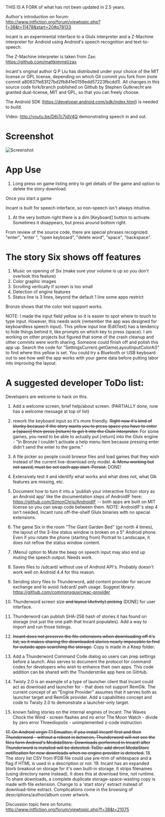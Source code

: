THIS IS A FORK of what has not been updated in 2.5 years.

Author's introduction on forum: http://www.intfiction.org/forum/viewtopic.php?f=38&t=11478&start=20#p78133

Incant is an experimental interface to a Glulx interpreter and a Z-Machine interpreter for Android using Android's speech recognition and text-to-speech.

The Z-Machine interpreter is taken from Zax: https://github.com/mattkimmel/zax

Incant's original author Q P Liu has distributed under your choice of the MIT license or GPL license, depending on which Git commit you fork from (note commit a80837fe83f27bd2fb841e0159edd57223fbcdd1).
All changes in this source code fork/branch published on Github by Stephen Gutknecht are granted dual-license, MIT and GPL, so that you can freely choose.

The Android SDK (https://developer.android.com/sdk/index.html) is needed to build.


Video: http://youtu.be/D6i7c7jdV4Q demonstrating speech in and out.


Screenshot
============

![Screenshot](screenshots/HUAWEI_H1611/opening_device-2017-04-02-162832.png)


App Use
===========
1. Long press on game listing entry to get details of the game and option to delete the story download.

Once you start a game

Incant is built for speech interface, so non-speech isn't always intuitive.

1. At the very bottom right there is a dim [Keyboard] button to activate. Sometimes it disappears, but press around bottom right.

From review of the source code, there are special phrases recognized: "enter", "enter ", "open keyboard", "delete word", "space", "backspace".


The story Six shows off features
=====================================
1. Music on opening of Six (make sure your volume is up so you don't overlook this feature)
2. Color graphic images
3. Scrolling vertically if screen is too small
4. Detection of engine features
5. Status line is 3 lines, beyond the default 1 line some apps restrict

Bronze shows that the color text support works.

NOTE:
I made the input field yellow so it is easier to spot where to touch to type input. However, this needs work (remember the app was designed for keyboardless speech input).
This yellow input line (EditText) has a tendency to hide things behind it, like prompts on which key to press (space).
I am working on other projects but figured that some of the crash cleanup and other commits were worth sharing. Someone could finish off and polish this app up.
Search the code for "SettingsCurrent.getGameLayoutInputColorA()" to find where this yellow is set.
You could try a Bluetooth or USB keyboard out to see how well the app works with your game data before putting labor into improving the layout.


A suggested developer ToDo list:
==================================
Developers are welcome to hack on this.

1. Add a welcome screen, brief help/about screen. (PARTIALLY done, now has a welcome message at top of list)
2. rework the keyboard input so it's more friendly. ~~Right now it's kind of klunky because if the story wants you to press space you have to enter a [space] then press [return] to get it into the Glulx interpreter.~~  For some games, you need to be able to actually put [return] into the Glulx engine - "In Bronze I couldn't activate a help menu item because pressing enter didn't send the enter to the game."
3. A file picker so people could browse files and load games that they wish instead of the current live-download only model.
~~4. Menu working but not saved, must be set each app start. Persist.~~ DONE!
5. Extensively test it and identify what works and what does not, what Glk features are missing, etc.
6. Document how to turn it into a 'publish your interactive fiction story as an Android app' like the documentation steps of AndroidIF here: https://github.com/SimonChris/AndroidIF -- both apps are built on MIT license so you can swap code between them.  NOTE: AndroidIF's step 4 isn't needed, Incant runs off-the-shelf Glulx binaries with no special extensions.
7. The game Six in the room "The Giant Garden Bed" (go north 4 times), the layout of the 3-line status window is broken on a 5" Android phone. Even if you rotate the phone (starting from) Portrait to Landscape, it does not reflow the status window content.
8. (Menu) option to Mute the beep on speech input may also end up muting the speech output. Needs work.
9. Saves files to /sdcard/ without use of Android API's. Probably doesn't work well on Android 4.4 for this reason.
10. Sending story files to Thunderword, add content provider for secure exchange and to avoid /sdcard/ path usage. Suggest library: https://github.com/commonsguy/cwac-provider
11. Thunderword screen size ~~and layout (Activity) picking~~ (DONE) for user interface.
12. Thunderword can publish SHA-256 hash of stories it has found on storage (not just the one path that Incant populates). Add a way to import and run those listings.
13. ~~Incant does not preserve the file extensions when downloading off it's list, so it makes sharing the downloaded stories nearly impossible to find for outside apps searching the storage.~~ Copy is made in a Keep folder.
14. Add a Thunderword Command Code dialog so users can prep settings before a launch. Also serves to document the protocol for command codes for developers who wish to enhance their own apps. This code addition can be shared with the Thunderstrike app here on GitHub.
15. Twisty 2.0 is an example of a type of launcher client that Incant could act as download and launcher for - that does not support RemGlk. The current concept of an "Engine Provider" assumes that it serves both as launcher target and RemGlk provider. Add a capabilities concept and code to Twisty 2.0 to demonstrate a launcher-only target.

16. known failing stories on the internal engines of Incant:
  The Waves Chock the Wind - screen flashes and no error
  The Moon Watch - divide by zero error
  Threediopolis - unimplemented z-code instruction

~~17. On Android virgin 7.1 Emualtor, if you install Incant! first and then Thunderword - without a reboot in between, Thunderword will not see the files form Android's MedidaStore.  Downloads performed in Incant! after Thunderword is installed will be detected.  ToDo: add direct MedaiStore notification for new downloads when no engine provider is detected.~~
18. The story list CSV from IFDB file could use pre-trim of whitespace and a flag if HTML is used in a description or not.
19. Incant has an expanded blorb breakout on storage for it's own built-in storage. It strips filenames (using directory name instead). It does this at download time, not runtime. To share downloads, a complete duplicate storage-space-wasting copy is made with file extension. Change to a 'start story' extract instead of download-time extract.  Complications come in the browsing of descriptions/author/album cover artwork.

Discussion topic here on forums: http://www.intfiction.org/forum/viewtopic.php?f=38&t=21075
